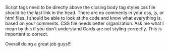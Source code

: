 Script tags need to be directly above the closing body tag
styles.css file should be the last link in the head.
There are no comments in your css, js, or html files. I should be able to look at the code and know what everything is, based on your comments.
CSS file needs better organization. Ask me what I mean by this if you don't understand
Cards are not styling correctly. This is important to correct.

Overall doing a great job guys!!!
